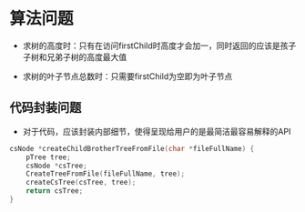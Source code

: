 # 算法问题
- 求树的高度时：只有在访问firstChild时高度才会加一，同时返回的应该是孩子子树和兄弟子树的高度最大值

- 求树的叶子节点总数时：只需要firstChild为空即为叶子节点

## 代码封装问题
- 对于代码，应该封装内部细节，使得呈现给用户的是最简洁最容易解释的API
```c
csNode *createChildBrotherTreeFromFile(char *fileFullName) {
    pTree tree;
    csNode *csTree;
    CreateTreeFromFile(fileFullName, tree);
    createCsTree(csTree, tree);
    return csTree;
}
```